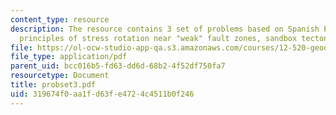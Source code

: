 ```yaml
---
content_type: resource
description: The resource contains 3 set of problems based on Spanish Peaks, basic
  principles of stress rotation near "weak" fault zones, sandbox tectonics.
file: https://ol-ocw-studio-app-qa.s3.amazonaws.com/courses/12-520-geodynamics-fall-2006/319674f0aa1fd63fe4724c4511b0f246_probset3.pdf
file_type: application/pdf
parent_uid: bcc016b5-fd63-dd6d-68b2-4f52df750fa7
resourcetype: Document
title: probset3.pdf
uid: 319674f0-aa1f-d63f-e472-4c4511b0f246
---
```

